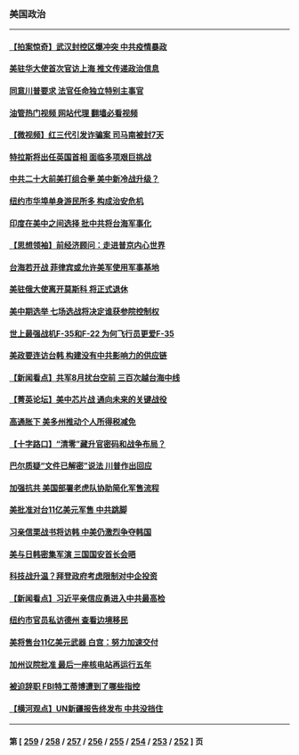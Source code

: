 ### 美国政治
---
#### [【拍案惊奇】武汉封控区爆冲突 中共疫情暴政](../../pages/ncid1078159/n13818036.md?09060845) 
#### [美驻华大使首次官访上海 推文传递政治信息](../../pages/ncid1078159/n13818046.md?09060845) 
#### [同意川普要求 法官任命独立特别主事官](../../pages/ncid1078159/n13817972.md?09060845) 
#### [油管热门视频 网站代理 翻墙必看视频](http://209.222.30.114:81/youtube.html?09060845)
#### [【微视频】红三代引发诈骗案 司马南被封7天](../../pages/ncid1078159/n13817832.md?09060845) 
#### [特拉斯将出任英国首相 面临多项艰巨挑战](../../pages/ncid1078159/n13817670.md?09060845) 
#### [中共二十大前美打组合拳 美中新冷战升级？](../../pages/ncid1078159/n13817586.md?09060845) 
#### [纽约市华埠单身游民所多 构成治安危机](../../pages/ncid1078159/n13817512.md?09060845) 
#### [印度在美中之间选择 批中共将台海军事化](../../pages/ncid1078159/n13817426.md?09060845) 
#### [【思想领袖】前经济顾问：走进普京内心世界](../../pages/ncid1078159/n13799758.md?09060845) 
#### [台海若开战 菲律宾或允许美军使用军事基地](../../pages/ncid1078159/n13817337.md?09060845) 
#### [美驻俄大使离开莫斯科 将正式退休](../../pages/ncid1078159/n13817314.md?09060845) 
#### [美中期选举 七场选战将决定谁获参院控制权](../../pages/ncid1078159/n13817262.md?09060845) 
#### [世上最强战机F-35和F-22 为何飞行员更爱F-35](../../pages/ncid1078159/n13814896.md?09060845) 
#### [美政要连访台韩 构建没有中共影响力的供应链](../../pages/ncid1078159/n13817079.md?09060845) 
#### [【新闻看点】共军8月扰台空前 三百次越台海中线](../../pages/ncid1078159/n13817009.md?09060845) 
#### [【菁英论坛】美中芯片战 通向未来的关键战役](../../pages/ncid1078159/n13817010.md?09060845) 
#### [高通胀下 美多州推动个人所得税减免](../../pages/ncid1078159/n13816966.md?09060845) 
#### [【十字路口】“清零”藏升官密码和战争布局？](../../pages/ncid1078159/n13816853.md?09060845) 
#### [巴尔质疑“文件已解密”说法 川普作出回应](../../pages/ncid1078159/n13816988.md?09060845) 
#### [加强抗共 美国部署老虎队协助简化军售流程](../../pages/ncid1078159/n13816978.md?09060845) 
#### [美批准对台11亿美元军售 中共跳脚](../../pages/ncid1078159/n13816926.md?09060845) 
#### [习亲信栗战书将访韩 中美仍激烈争夺韩国](../../pages/ncid1078159/n13816954.md?09060845) 
#### [美与日韩密集军演 三国国安首长会晤](../../pages/ncid1078159/n13816922.md?09060845) 
#### [科技战升温？拜登政府考虑限制对中企投资](../../pages/ncid1078159/n13816661.md?09060845) 
#### [【新闻看点】习近平亲信应勇进入中共最高检](../../pages/ncid1078159/n13816481.md?09060845) 
#### [纽约市官员私访德州 查看边境移民](../../pages/ncid1078159/n13816619.md?09060845) 
#### [美将售台11亿美元武器 白宫：努力加速交付](../../pages/ncid1078159/n13816609.md?09060845) 
#### [加州议院批准 最后一座核电站再运行五年](../../pages/ncid1078159/n13816504.md?09060845) 
#### [被迫辞职 FBI特工蒂博遭到了哪些指控](../../pages/ncid1078159/n13815592.md?09060845) 
#### [【横河观点】UN新疆报告终发布 中共没挡住](../../pages/ncid1078159/n13816447.md?09060845) 

---
#### 第 [ [259](./259.md?09060845) / [258](./258.md?09060845) / [257](./257.md?09060845) / [256](./256.md?09060845) / [255](./255.md?09060845) / [254](./254.md?09060845) / [253](./253.md?09060845) / [252](./252.md?09060845) ] 页
